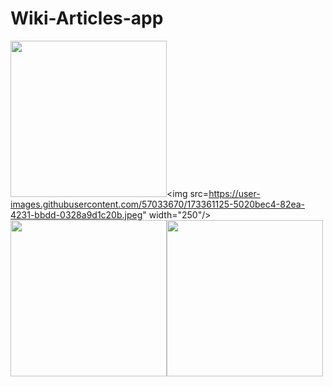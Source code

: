 # Wiki-Articles-app
<!-- <img src="https://user-images.githubusercontent.com/57033670/124243985-1a423780-db3c-11eb-8a6a-938189fa83ba.png"  width="250"/><img src="[https://user-images.githubusercontent.com/57033670/124243996-1ca49180-db3c-11eb-9b4d-75febd517d79.png](https://user-images.githubusercontent.com/57033670/173361125-5020bec4-82ea-4231-bbdd-0328a9d1c20b.jpeg)"  width="250"/> -->
<img src="https://user-images.githubusercontent.com/57033670/173361125-5020bec4-82ea-4231-bbdd-0328a9d1c20b.jpeg"  width="250"/><img src=https://user-images.githubusercontent.com/57033670/173361125-5020bec4-82ea-4231-bbdd-0328a9d1c20b.jpeg" width="250"/>
<img src="https://user-images.githubusercontent.com/57033670/173361169-635c28ba-144a-42da-816a-339cc51ab183.jpeg)"  width="250"/><img src="https://user-images.githubusercontent.com/57033670/124244014-20381880-db3c-11eb-869f-95a250527b14.png" width="250"/> 
